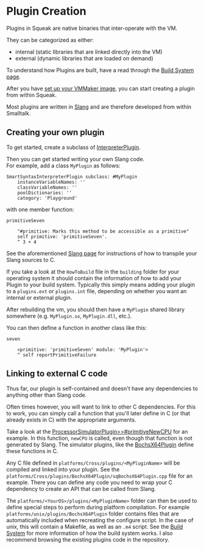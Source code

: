 # Plugin Creation

Plugins in Squeak are native binaries that inter-operate with the VM.

They can be categorized as either:
- internal (static libraries that are linked directly into the VM)
- external (dynamic libraries that are loaded on demand)

To understand how Plugins are built, have a read through the [Build System page](../build-system.md).

After you have [set up your VMMaker image](../vmmaker-image-creation.md), you can start creating a plugin from within Squeak.

Most plugins are written in [Slang](./Slang.md) and are therefore developed from within Smalltalk.

## Creating your own plugin
To get started, create a subclass of [InterpreterPlugin](squeak://InterpreterPlugin).

Then you can get started writing your own Slang code.  
For example, add a class `MyPlugin`  as follows:
``` smalltalk
SmartSyntaxInterpreterPlugin subclass: #MyPlugin
	instanceVariableNames: ''
	classVariableNames: ''
	poolDictionaries: ''
	category: 'Playground'
```
with one member function:
``` smalltalk
primitiveSeven
	
	"#primitive: Marks this method to be accessible as a primitive"
	self primitive: 'primitiveSeven'.
	^ 3 + 4
```
See the aforementioned [Slang page](./Slang.md) for instructions of how to transpile your Slang sources to C.

If you take a look at the `HowToBuild` file in the `building` folder for your operating system it should contain the information of how to add your Plugin to your build system.
Typically this simply means adding your plugin to a `plugins.ext` or `plugins.int` file, depending on whether you want an internal or external plugin.

After rebuilding the vm, you should then have a `MyPlugin` shared library somewhere (e.g. `MyPlugin.so`, `MyPlugin.dll`, etc.).

You can then define a function in another class like this:
```
seven

	<primitive: 'primitiveSeven' module: 'MyPlugin'>
	^ self reportPrimitiveFailure
```

## Linking to external C code
Thus far, our plugin is self-contained and doesn't have any dependencies to anything other than Slang code.

Often times however, you will want to link to other C dependencies.
For this to work, you can simply call a function that you'll later define in C (or that already exists in C) with the appropriate arguments.

Take a look at the [ProcessorSimulatorPlugin>>#primitiveNewCPU](squeak://ProcessorSimulatorPlugin>>#primitiveNewCPU) for an example.
In this function, `newCPU` is called, even though that function is not generated by Slang.
The simulator plugins, like the [BochsX64Plugin](squeak://BochsX64Plugin) define these functions in C.

Any C file defined in `platforms/Cross/plugins/<MyPluginName>` will be compiled and linked into your plugin. See the `platforms/Cross/plugins/BochsX64Plugin/sqBochsX64Plugin.cpp` file for an example.
There you can define any code you need to wrap your C dependency to create an API that can be called from Slang.

The `platforms/<YourOS>/plugins/<MyPluginName>` folder can then be used to define special steps to perform during platform compilation.
For example `platforms/unix/plugins/BochsX64Plugin` folder contains files that are automatically included when recreating the configure script.
In the case of unix, this will contain a Makefile, as well as an `.m4` script.
See the [Build System](../build-system.md) for more information of how the build system works.
I also recommend browsing the existing plugins code in the repository.